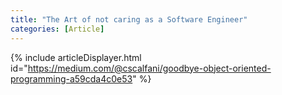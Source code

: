 ```yaml
---
title: "The Art of not caring as a Software Engineer"
categories: [Article]
---
```


{% include articleDisplayer.html id="https://medium.com/@cscalfani/goodbye-object-oriented-programming-a59cda4c0e53" %}
